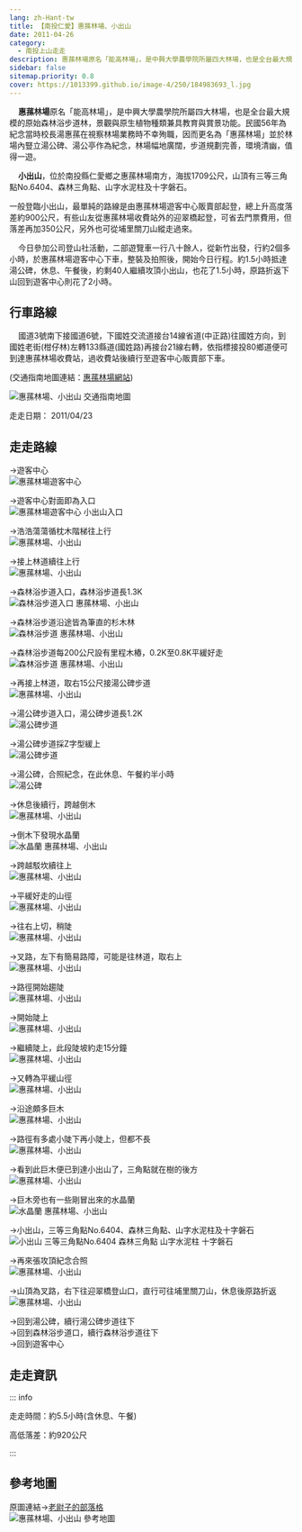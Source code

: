 ```yaml
---
lang: zh-Hant-tw
title: 【南投仁愛】惠蓀林場、小出山
date: 2011-04-26
category: 
  - 南投上山走走
description: 惠蓀林場原名「能高林場」，是中興大學農學院所屬四大林場，也是全台最大規模的原始森林浴步道林，景觀與原生植物種類兼具教育與賞景功能。民國56年為紀念當時校長湯惠蓀在視察林場業務時不幸殉職，因而更名為「惠蓀林場」並於林場內豎立湯公碑、湯公亭作為紀念，林場幅地廣闊，步道規劃完善，環境清幽，值得一遊。
sidebar: false
sitemap.priority: 0.8
cover: https://1013399.github.io/image-4/250/184983693_l.jpg
---
```


    **惠蓀林場**原名「能高林場」，是中興大學農學院所屬四大林場，也是全台最大規模的原始森林浴步道林，景觀與原生植物種類兼具教育與賞景功能。民國56年為紀念當時校長湯惠蓀在視察林場業務時不幸殉職，因而更名為「惠蓀林場」並於林場內豎立湯公碑、湯公亭作為紀念，林場幅地廣闊，步道規劃完善，環境清幽，值得一遊。  

    **小出山**，位於南投縣仁愛鄉之惠蓀林場南方，海拔1709公尺，山頂有三等三角點No.6404、森林三角點、山字水泥柱及十字磐石。

<!-- more -->

一般登臨小出山，最單純的路線是由惠蓀林場遊客中心販賣部起登，總上升高度落差約900公尺，有些山友從惠蓀林場收費站外的迎翠橋起登，可省去門票費用，但落差再加350公尺，另外也可從埔里關刀山縱走過來。  

    今日參加公司登山社活動，二部遊覽車一行八十餘人，從新竹出發，行約2個多小時，於惠蓀林場遊客中心下車，整裝及拍照後，開始今日行程。約1.5小時抵達湯公碑，休息、午餐後，約剩40人繼續攻頂小出山，也花了1.5小時，原路折返下山回到遊客中心則花了2小時。

## 行車路線
    國道3號南下接國道6號，下國姓交流道接台14線省道(中正路)往國姓方向，到國姓老街(柑仔林)左轉133縣道(國姓路)再接台21線右轉，依指標接投80鄉道便可到達惠蓀林場收費站，過收費站後續行至遊客中心販賣部下車。

(交通指南地圖連結：[惠蓀林場網站](http://huisun.nchu.edu.tw/service/?parent_id=20))  

![惠蓀林場、小出山 交通指南地圖](https://1013399.github.io/image-4/250/185013953_l.jpg)  
  
走走日期： 2011/04/23

## 走走路線
→遊客中心  
![惠蓀林場遊客中心](https://1013399.github.io/image-4/250/184983701_l.jpg)

→遊客中心對面即為入口  
![惠蓀林場遊客中心 小出山入口](https://1013399.github.io/image-4/250/184983693_l.jpg)

→浩浩蕩蕩循枕木階梯往上行  
![惠蓀林場、小出山](https://1013399.github.io/image-4/250/184983708_l.jpg)

→接上林道續往上行  
![惠蓀林場、小出山](https://1013399.github.io/image-4/250/184983714_l.jpg)

→森林浴步道入口，森林浴步道長1.3K  
![森林浴步道入口 惠蓀林場、小出山](https://1013399.github.io/image-4/250/184983719_l.jpg)

→森林浴步道沿途皆為筆直的杉木林  
![森林浴步道 惠蓀林場、小出山](https://1013399.github.io/image-4/250/184983726_l.jpg)

→森林浴步道每200公尺設有里程木樁，0.2K至0.8K平緩好走  
![森林浴步道 惠蓀林場、小出山](https://1013399.github.io/image-4/250/184983733_l.jpg)

→再接上林道，取右15公尺接湯公碑步道  
![惠蓀林場、小出山](https://1013399.github.io/image-4/250/184983744_l.jpg)

→湯公碑步道入口，湯公碑步道長1.2K  
![湯公碑步道](https://1013399.github.io/image-4/250/184983751_l.jpg)

→湯公碑步道採Z字型緩上  
![湯公碑步道](https://1013399.github.io/image-4/250/184983756_l.jpg)

→湯公碑，合照紀念，在此休息、午餐約半小時  
![湯公碑](https://1013399.github.io/image-4/250/184983764_l.jpg)

→休息後續行，跨越倒木  
![惠蓀林場、小出山](https://1013399.github.io/image-4/250/184983897_l.jpg)

→倒木下發現水晶蘭  
![水晶蘭 惠蓀林場、小出山](https://1013399.github.io/image-4/250/184983902_l.jpg)

→跨越駁坎續往上  
![惠蓀林場、小出山](https://1013399.github.io/image-4/250/184983773_l.jpg)

→平緩好走的山徑  
![惠蓀林場、小出山](https://1013399.github.io/image-4/250/184983778_l.jpg)

→往右上切，稍陡  
![惠蓀林場、小出山](https://1013399.github.io/image-4/250/184983787_l.jpg)

→叉路，左下有簡易路障，可能是往林道，取右上  
![惠蓀林場、小出山](https://1013399.github.io/image-4/250/184983798_l.jpg)

→路徑開始趨陡  
![惠蓀林場、小出山](https://1013399.github.io/image-4/250/184983804_l.jpg)

→開始陡上  
![惠蓀林場、小出山](https://1013399.github.io/image-4/250/184983816_l.jpg)

→繼續陡上，此段陡坡約走15分鐘  
![惠蓀林場、小出山](https://1013399.github.io/image-4/250/184983823_l.jpg)

→又轉為平緩山徑  
![惠蓀林場、小出山](https://1013399.github.io/image-4/250/184983829_l.jpg)

→沿途頗多巨木  
![惠蓀林場、小出山](https://1013399.github.io/image-4/250/184983833_l.jpg)

→路徑有多處小陡下再小陡上，但都不長  
![惠蓀林場、小出山](https://1013399.github.io/image-4/250/184983839_l.jpg)

→看到此巨木便已到達小出山了，三角點就在樹的後方  
![惠蓀林場、小出山](https://1013399.github.io/image-4/250/184983844_l.jpg)

→巨木旁也有一些剛冒出來的水晶蘭  
![水晶蘭 惠蓀林場、小出山](https://1013399.github.io/image-4/250/184983852_l.jpg)

→小出山，三等三角點No.6404、森林三角點、山字水泥柱及十字磐石  
![小出山 三等三角點No.6404 森林三角點 山字水泥柱 十字磐石](https://1013399.github.io/image-4/250/184983873_l.jpg)

→再來張攻頂紀念合照  
![惠蓀林場、小出山](https://1013399.github.io/image-4/250/184983863_l.jpg)

→山頂為叉路，右下往迎翠橋登山口，直行可往埔里關刀山，休息後原路折返  
![惠蓀林場、小出山](https://1013399.github.io/image-4/250/184983884_l.jpg)

→回到湯公碑，續行湯公碑步道往下  
→回到森林浴步道口，續行森林浴步道往下  
→回到遊客中心

## 走走資訊

::: info

走走時間：約5.5小時(含休息、午餐)

高低落差：約920公尺

:::

## 參考地圖
原圖連結→[老尉子的部落格](http://blog.xuite.net/laoweiz/blog/25740844)  
![惠蓀林場、小出山 參考地圖](https://1013399.github.io/image-4/250/184984638_l.jpg)